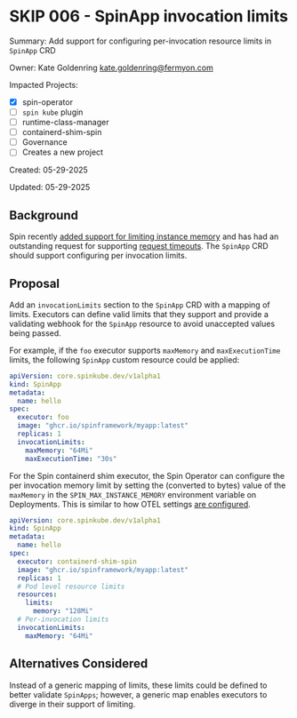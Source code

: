 # SKIP 006 - SpinApp invocation limits

Summary: Add support for configuring per-invocation resource limits in `SpinApp` CRD

Owner: Kate Goldenring <kate.goldenring@fermyon.com>

Impacted Projects:

- [x] spin-operator
- [ ] `spin kube` plugin
- [ ] runtime-class-manager
- [ ] containerd-shim-spin
- [ ] Governance
- [ ] Creates a new project

Created: 05-29-2025

Updated: 05-29-2025

## Background

Spin recently [added support for limiting instance memory](https://github.com/spinframework/spin/pull/3135) and has had an outstanding request for supporting [request timeouts](https://github.com/spinframework/spin/issues/30). The `SpinApp` CRD should support configuring per invocation limits.

## Proposal

Add an `invocationLimits` section to the `SpinApp` CRD with a mapping of limits. Executors can define valid limits that they support and provide a validating webhook for the `SpinApp` resource to avoid unaccepted values being passed.

For example, if the `foo` executor supports  `maxMemory` and `maxExecutionTime` limits, the following `SpinApp` custom resource could be applied:

```yaml
apiVersion: core.spinkube.dev/v1alpha1
kind: SpinApp
metadata:
  name: hello
spec:
  executor: foo
  image: "ghcr.io/spinframework/myapp:latest"
  replicas: 1
  invocationLimits:
    maxMemory: "64Mi"
    maxExecutionTime: "30s"
```

For the Spin containerd shim executor, the Spin Operator can configure the per invocation memory limit by setting the (converted to bytes) value of the `maxMemory` in the `SPIN_MAX_INSTANCE_MEMORY` environment variable on Deployments. This is similar to how OTEL settings [are configured](https://github.com/spinframework/spin-operator/blob/4900cf4bdfdc519c152e7d20f2529fccee7ba40f/internal/controller/deployment.go#L128would).

```yaml
apiVersion: core.spinkube.dev/v1alpha1
kind: SpinApp
metadata:
  name: hello
spec:
  executor: containerd-shim-spin
  image: "ghcr.io/spinframework/myapp:latest"
  replicas: 1
  # Pod level resource limits
  resources:
    limits:
      memory: "128Mi"
  # Per-invocation limits
  invocationLimits:
    maxMemory: "64Mi"
```

## Alternatives Considered

Instead of a generic mapping of limits, these limits could be defined to better validate `SpinApps`; however, a generic map enables executors to diverge in their support of limiting.
